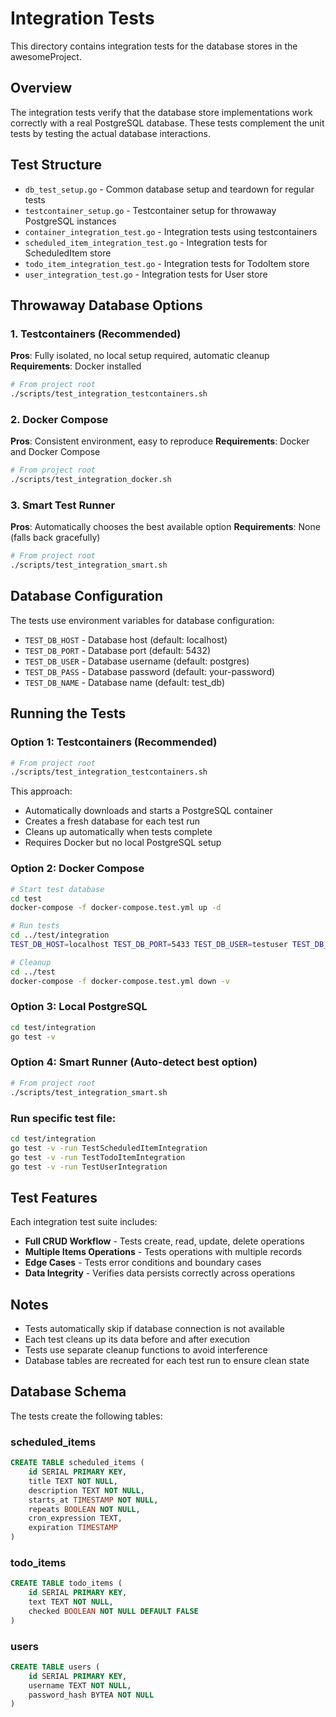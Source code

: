 # Integration Tests

This directory contains integration tests for the database stores in the awesomeProject.

## Overview

The integration tests verify that the database store implementations work correctly with a real PostgreSQL database. These tests complement the unit tests by testing the actual database interactions.

## Test Structure

- `db_test_setup.go` - Common database setup and teardown for regular tests
- `testcontainer_setup.go` - Testcontainer setup for throwaway PostgreSQL instances
- `container_integration_test.go` - Integration tests using testcontainers
- `scheduled_item_integration_test.go` - Integration tests for ScheduledItem store
- `todo_item_integration_test.go` - Integration tests for TodoItem store  
- `user_integration_test.go` - Integration tests for User store

## Throwaway Database Options

### 1. Testcontainers (Recommended)

**Pros**: Fully isolated, no local setup required, automatic cleanup
**Requirements**: Docker installed

```bash
# From project root
./scripts/test_integration_testcontainers.sh
```

### 2. Docker Compose

**Pros**: Consistent environment, easy to reproduce
**Requirements**: Docker and Docker Compose

```bash
# From project root
./scripts/test_integration_docker.sh
```

### 3. Smart Test Runner

**Pros**: Automatically chooses the best available option
**Requirements**: None (falls back gracefully)

```bash
# From project root  
./scripts/test_integration_smart.sh
```

## Database Configuration

The tests use environment variables for database configuration:

- `TEST_DB_HOST` - Database host (default: localhost)
- `TEST_DB_PORT` - Database port (default: 5432)
- `TEST_DB_USER` - Database username (default: postgres)
- `TEST_DB_PASS` - Database password (default: your-password)
- `TEST_DB_NAME` - Database name (default: test_db)

## Running the Tests

### Option 1: Testcontainers (Recommended)

```bash
# From project root
./scripts/test_integration_testcontainers.sh
```

This approach:
- Automatically downloads and starts a PostgreSQL container
- Creates a fresh database for each test run
- Cleans up automatically when tests complete
- Requires Docker but no local PostgreSQL setup

### Option 2: Docker Compose

```bash
# Start test database
cd test
docker-compose -f docker-compose.test.yml up -d

# Run tests
cd ../test/integration
TEST_DB_HOST=localhost TEST_DB_PORT=5433 TEST_DB_USER=testuser TEST_DB_PASS=testpassword TEST_DB_NAME=test_db go test -v

# Cleanup
cd ../test
docker-compose -f docker-compose.test.yml down -v
```

### Option 3: Local PostgreSQL

```bash
cd test/integration
go test -v
```

### Option 4: Smart Runner (Auto-detect best option)

```bash
# From project root
./scripts/test_integration_smart.sh
```

### Run specific test file:

```bash
cd test/integration  
go test -v -run TestScheduledItemIntegration
go test -v -run TestTodoItemIntegration
go test -v -run TestUserIntegration
```

## Test Features

Each integration test suite includes:

- **Full CRUD Workflow** - Tests create, read, update, delete operations
- **Multiple Items Operations** - Tests operations with multiple records
- **Edge Cases** - Tests error conditions and boundary cases
- **Data Integrity** - Verifies data persists correctly across operations

## Notes

- Tests automatically skip if database connection is not available
- Each test cleans up its data before and after execution
- Tests use separate cleanup functions to avoid interference
- Database tables are recreated for each test run to ensure clean state

## Database Schema

The tests create the following tables:

### scheduled_items
```sql
CREATE TABLE scheduled_items (
    id SERIAL PRIMARY KEY,
    title TEXT NOT NULL,
    description TEXT NOT NULL,
    starts_at TIMESTAMP NOT NULL,
    repeats BOOLEAN NOT NULL,
    cron_expression TEXT,
    expiration TIMESTAMP
)
```

### todo_items
```sql
CREATE TABLE todo_items (
    id SERIAL PRIMARY KEY,
    text TEXT NOT NULL,
    checked BOOLEAN NOT NULL DEFAULT FALSE
)
```

### users
```sql
CREATE TABLE users (
    id SERIAL PRIMARY KEY,
    username TEXT NOT NULL,
    password_hash BYTEA NOT NULL
)
```